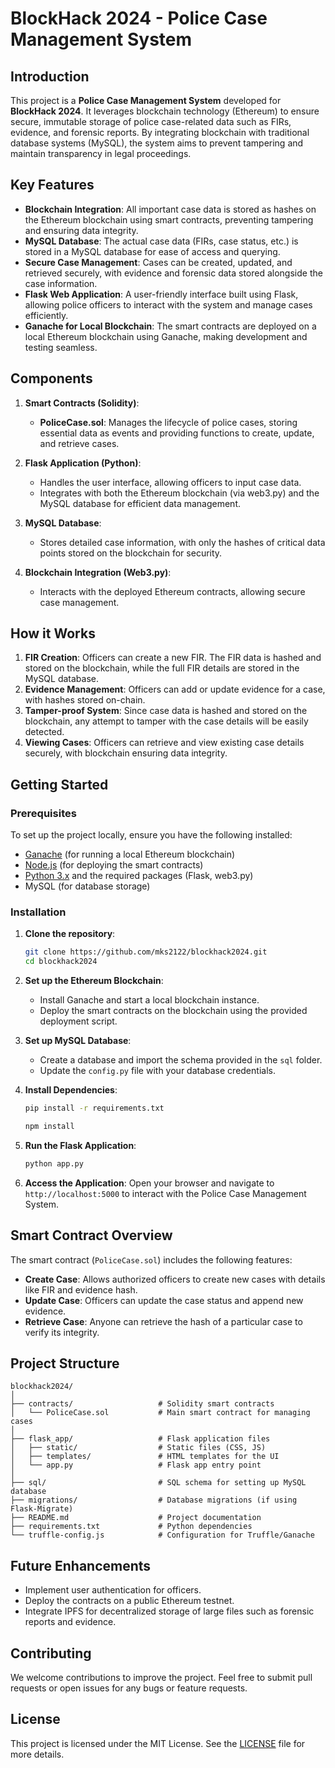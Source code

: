 

# BlockHack 2024 - Police Case Management System

## Introduction
This project is a **Police Case Management System** developed for **BlockHack 2024**. It leverages blockchain technology (Ethereum) to ensure secure, immutable storage of police case-related data such as FIRs, evidence, and forensic reports. By integrating blockchain with traditional database systems (MySQL), the system aims to prevent tampering and maintain transparency in legal proceedings.

## Key Features
- **Blockchain Integration**: All important case data is stored as hashes on the Ethereum blockchain using smart contracts, preventing tampering and ensuring data integrity.
- **MySQL Database**: The actual case data (FIRs, case status, etc.) is stored in a MySQL database for ease of access and querying.
- **Secure Case Management**: Cases can be created, updated, and retrieved securely, with evidence and forensic data stored alongside the case information.
- **Flask Web Application**: A user-friendly interface built using Flask, allowing police officers to interact with the system and manage cases efficiently.
- **Ganache for Local Blockchain**: The smart contracts are deployed on a local Ethereum blockchain using Ganache, making development and testing seamless.

## Components
1. **Smart Contracts (Solidity)**:
   - **PoliceCase.sol**: Manages the lifecycle of police cases, storing essential data as events and providing functions to create, update, and retrieve cases.
   
2. **Flask Application (Python)**:
   - Handles the user interface, allowing officers to input case data.
   - Integrates with both the Ethereum blockchain (via web3.py) and the MySQL database for efficient data management.

3. **MySQL Database**:
   - Stores detailed case information, with only the hashes of critical data points stored on the blockchain for security.

4. **Blockchain Integration (Web3.py)**:
   - Interacts with the deployed Ethereum contracts, allowing secure case management.

## How it Works
1. **FIR Creation**: Officers can create a new FIR. The FIR data is hashed and stored on the blockchain, while the full FIR details are stored in the MySQL database.
2. **Evidence Management**: Officers can add or update evidence for a case, with hashes stored on-chain.
3. **Tamper-proof System**: Since case data is hashed and stored on the blockchain, any attempt to tamper with the case details will be easily detected.
4. **Viewing Cases**: Officers can retrieve and view existing case details securely, with blockchain ensuring data integrity.

## Getting Started

### Prerequisites
To set up the project locally, ensure you have the following installed:
- [Ganache](https://trufflesuite.com/ganache/) (for running a local Ethereum blockchain)
- [Node.js](https://nodejs.org/en/) (for deploying the smart contracts)
- [Python 3.x](https://www.python.org/downloads/) and the required packages (Flask, web3.py)
- MySQL (for database storage)

### Installation

1. **Clone the repository**:
   ```bash
   git clone https://github.com/mks2122/blockhack2024.git
   cd blockhack2024
   ```

2. **Set up the Ethereum Blockchain**:
   - Install Ganache and start a local blockchain instance.
   - Deploy the smart contracts on the blockchain using the provided deployment script.

3. **Set up MySQL Database**:
   - Create a database and import the schema provided in the `sql` folder.
   - Update the `config.py` file with your database credentials.

4. **Install Dependencies**:
   ```bash
   pip install -r requirements.txt
   ```
   ```bash
   npm install
   ```

5. **Run the Flask Application**:
   ```bash
   python app.py
   ```

6. **Access the Application**:
   Open your browser and navigate to `http://localhost:5000` to interact with the Police Case Management System.

## Smart Contract Overview
The smart contract (`PoliceCase.sol`) includes the following features:
- **Create Case**: Allows authorized officers to create new cases with details like FIR and evidence hash.
- **Update Case**: Officers can update the case status and append new evidence.
- **Retrieve Case**: Anyone can retrieve the hash of a particular case to verify its integrity.

## Project Structure

```
blockhack2024/
│
├── contracts/                   # Solidity smart contracts
│   └── PoliceCase.sol           # Main smart contract for managing cases
│
├── flask_app/                   # Flask application files
│   ├── static/                  # Static files (CSS, JS)
│   ├── templates/               # HTML templates for the UI
│   └── app.py                   # Flask app entry point
│
├── sql/                         # SQL schema for setting up MySQL database
├── migrations/                  # Database migrations (if using Flask-Migrate)
├── README.md                    # Project documentation
├── requirements.txt             # Python dependencies
└── truffle-config.js            # Configuration for Truffle/Ganache
```

## Future Enhancements
- Implement user authentication for officers.
- Deploy the contracts on a public Ethereum testnet.
- Integrate IPFS for decentralized storage of large files such as forensic reports and evidence.

## Contributing
We welcome contributions to improve the project. Feel free to submit pull requests or open issues for any bugs or feature requests.

## License
This project is licensed under the MIT License. See the [LICENSE](LICENSE) file for more details.
